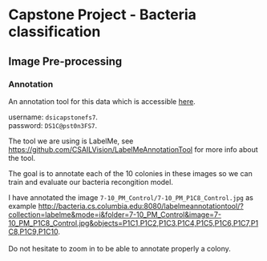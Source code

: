 # Capstone Project - Bacteria classification

## Image Pre-processing

### Annotation
An annotation tool for this data which is accessible [here](http://bacteria.cs.columbia.edu:8080/labelmeannotationtool/?collection=labelme&mode=c&folder=7-9_AM_Serial&image=7-9_AM_P1C1_Serial.jpg&objects=P1C1,P1C2,P1C3,P1C4,P1C5,P1C6,P1C7,P1C8,P1C9,P1C10). <br>

username: `dsicapstonefs7`.
<br>
password: `DS1C@pst0n3FS7`.
<br> 

The tool we are using is LabelMe, see https://github.com/CSAILVision/LabelMeAnnotationTool for more info about the tool. <br>

The goal is to annotate each of the 10 colonies in these images so we can train and evaluate our bacteria recongition model. <br>

I have annotated the image `7-10_PM_Control/7-10_PM_P1C8_Control.jpg` as example http://bacteria.cs.columbia.edu:8080/labelmeannotationtool/?collection=labelme&mode=i&folder=7-10_PM_Control&image=7-10_PM_P1C8_Control.jpg&objects=P1C1,P1C2,P1C3,P1C4,P1C5,P1C6,P1C7,P1C8,P1C9,P1C10. <br><br>
Do not hesitate to zoom in to be able to annotate properly a colony.


